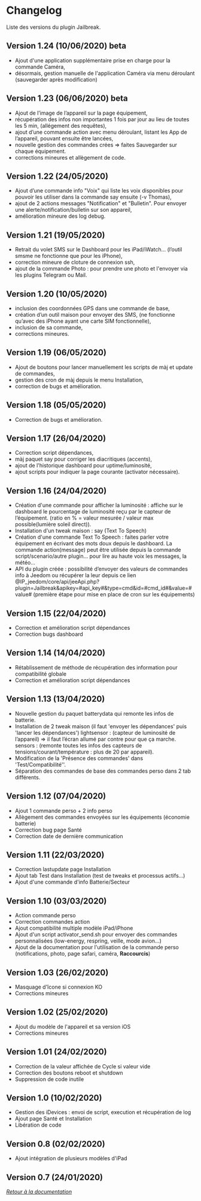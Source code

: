 Changelog
=========

Liste des versions du plugin Jailbreak.

Version 1.24 (10/06/2020) beta
-------------------------
- Ajout d'une application supplémentaire prise en charge pour la commande Caméra,
- désormais, gestion manuelle de l'application Caméra via menu déroulant (sauvegarder après modification)

Version 1.23 (06/06/2020) beta
-------------------------
* Ajout de l’image de l’appareil sur la page équipement,
* récupération des infos non importantes 1 fois par jour au lieu de toutes les 5 min, (allégement des requêtes),
* ajout d’une commande action avec menu déroulant, listant les App de l’appareil, pouvant ensuite être lancées,
* nouvelle gestion des commandes crées => faites Sauvegarder sur chaque équipement.
* corrections mineures et allègement de code.

Version 1.22 (24/05/2020)
-------------------------
* Ajout d’une commande info "Voix" qui liste les voix disponibles pour pouvoir les utiliser dans la commande say ensuite (-v Thomas),
* ajout de 2 actions messages "Notification" et "Bulletin". Pour envoyer une alerte/notification/bulletin sur son appareil,
* amélioration mineure des log debug.

Version 1.21 (19/05/2020)
-------------------------
* Retrait du volet SMS sur le Dashboard pour les iPad/iWatch... (l’outil smsme ne fonctionne que pour les iPhone),
* correction mineure de cloture de connexion ssh,
* ajout de la commande Photo : pour prendre une photo et l'envoyer via les plugins Telegram ou Mail.

Version 1.20 (10/05/2020)
-------------------------
* inclusion des coordonnées GPS dans une commande de base,
* création d’un outil maison pour envoyer des SMS, (ne fonctionne qu’avec des iPhone ayant une carte SIM fonctionnelle),
* inclusion de sa commande,
* corrections mineures.

Version 1.19 (06/05/2020)
-------------------------
* Ajout de boutons pour lancer manuellement les scripts de màj et update de commandes,
* gestion des cron de màj depuis le menu Installation,
* correction de bugs et amélioration.

Version 1.18 (05/05/2020)
-------------------------
* Correction de bugs et amélioration.

Version 1.17 (26/04/2020)
-------------------------
* Correction script dépendances,
* màj paquet say pour corriger les diacritiques (accents),
* ajout de l'historique dashboard pour uptime/luminosité,
* ajout scripts pour indiquer la page courante (activator nécessaire).

Version 1.16 (24/04/2020)
-------------------------
* Création d'une commande pour afficher la luminosité : affiche sur le dashboard le pourcentage de luminosité reçu par le capteur de l’équipement. (ratio en % = valeur mesurée / valeur max possible(lumière soleil direct)).
* Installation d'un tweak maison : say (Text To Speech)
* Création d'une commande Text To Speech : faites parler votre équipement en écrivant des mots doux depuis le dashboard. La commande action(message) peut être utilisée depuis la commande script/scenario/autre plugin… pour lire au haute voix les messages, la météo…
* API du plugin créée : possibilité d’envoyer des valeurs de commandes info à Jeedom ou récupérer la leur depuis ce lien @IP_jeedom/core/api/jeeApi.php?plugin=Jailbreak&apikey=#api_key#&type=cmd&id=#cmd_id#&value=#value#
(première étape pour mise en place de cron sur les équipements)

Version 1.15 (22/04/2020)
-------------------------
* Correction et amélioration script dépendances
* Correction bugs dashboard

Version 1.14 (14/04/2020)
-------------------------
* Rétablissement de méthode de récupération des information pour compatibilité globale
* Correction et amélioration script dépendances

Version 1.13 (13/04/2020)
-------------------------
* Nouvelle gestion du paquet batterydata qui remonte les infos de batterie.
* Installation de 2 tweak maison (il faut 'envoyer les dépendances' puis 'lancer les dépendances')
    lightsensor : (capteur de luminosité de l’appareil) => il faut l’écran allumé par contre pour que ça marche.
    sensors : (remonte toutes les infos des capteurs de tensions/courant/température : plus de 20 par appareil).
* Modification de la 'Présence des commandes' dans 'Test/Compatibilité''.
* Séparation des commandes de base des commandes perso dans 2 tab différents.

Version 1.12 (07/04/2020)
-------------------------
* Ajout 1 commande perso + 2 info perso
* Allègement des commandes envoyées sur les équipements (économie batterie)
* Correction bug page Santé
* Correction date de dernière communication

Version 1.11 (22/03/2020)
-------------------------
* Correction lastupdate page Installation
* Ajout tab Test dans Installation (test de tweaks et processus actifs...)
* Ajout d'une commande d'info Batterie/Secteur

Version 1.10 (03/03/2020)
-------------------------
* Action commande perso
* Correction commandes action
* Ajout compatibilité multiple modèle iPad/iPhone
* Ajout d'un script activator_send.sh pour envoyer des commandes personnalisées (low-energy, respring, veille, mode avion...)
* Ajout de la documentation pour l'utilisation de la commande perso (notifications, photo, page safari, caméra, **Raccourcis**)

Version 1.03 (26/02/2020)
-------------------------
* Masquage d'îcone si connexion KO
* Corrections mineures

Version 1.02 (25/02/2020)
-------------------------
* Ajout du modèle de l'appareil et sa version iOS
* Corrections mineures

Version 1.01 (24/02/2020)
-------------------------
* Correction de la valeur affichée de Cycle si valeur vide
* Correction des boutons reboot et shutdown
* Suppression de code inutile

Version 1.0 (10/02/2020)
-------------------------
* Gestion des iDevices : envoi de script, execution et récupération de log
* Ajout page Santé et Installation
* Libération de code

Version 0.8 (02/02/2020)
-------------------------
* Ajout intégration de plusieurs modèles d'iPad

Version 0.7 (24/01/2020)
-------------------------

*[Retour à la documentation](index.md)*
